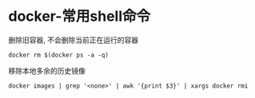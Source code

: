 # docker-常用shell命令

删除旧容器, 不会删除当前正在运行的容器

```
docker rm $(docker ps -a -q)
```

移除本地多余的历史镜像

```
docker images | grep '<none>' | awk '{print $3}' | xargs docker rmi
```
